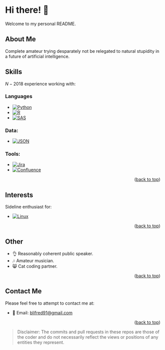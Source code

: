 
# Hi there! 👋

Welcome to my personal README. 

## About Me

Complete amateur trying desparately not be relegated to natural stupidity in a future of artificial intelligence.

## Skills
$N - 2018$ experience working with:

### **Languages**

* [![Python][Python-shield]][Python-url]
* [![R][R-shield]][R-url]
* [![SAS][SAS-shield]][SAS-url]

### **Data**:
* [![JSON][JSON-shield]][JSON-url]

### **Tools**:
* [![Jira][Jira-shield]][Jira-url]
* [![Confluence][Confluence-shield]][Confluence-url]

<p align="right">(<a href="#readme-top">back to top</a>)</p>

## Interests

Sideline enthusiast for:

* [![Linux][Linux-shield]][Linux-url]

<p align="right">(<a href="#readme-top">back to top</a>)</p>

## Other

- 👌 Reasonably coherent public speaker.
- 🎶 Amateur musician.
- 😸 Cat coding partner.

<p align="right">(<a href="#readme-top">back to top</a>)</p>

## Contact Me
Please feel free to attempt to contact me at:
- 📧 Email: [blifred91@gmail.com](mailto:blifred91@gmail.com)

<p align="right">(<a href="#readme-top">back to top</a>)</p>

> Disclaimer: The commits and pull requests in these repos are those of the coder and do not necessarily reflect the views or positions of any entities they represent.

<!-- Accentuating the allure with slick shields -->
[Python-shield]: https://img.shields.io/badge/Python-yellow?style=plastic&logo=python
[Python-url]: https://www.python.org/
[R-shield]: https://img.shields.io/badge/-R-blue?style=plastic&logo=r
[R-url]: https://www.r-project.org/
[SAS-shield]: https://img.shields.io/badge/-SAS-blue?style=plastic&logo=sas&logoColor=white
[SAS-url]: https://www.sas.com/
[JSON-shield]: https://img.shields.io/badge/-JSON-white?style=plastic&logo=json
[JSON-url]: https://www.json.org/
[Jira-shield]: https://img.shields.io/badge/Jira-0052CC?style=plastic&logo=Jira&logoColor=white
[Jira-url]: https://www.atlassian.com/software/jira
[Confluence-shield]: https://img.shields.io/badge/-Confluence-informational?style=plastic&logo=confluence
[Confluence-url]: https://www.atlassian.com/software/confluence
[Linux-shield]: https://img.shields.io/badge/-Linux-black?style=plastic&logo=linux
[Linux-url]: https://www.linux.org/
[Rust-shield]: https://img.shields.io/badge/-Rust-orange?style=plastic&logo=rust
[Rust-url]: https://www.rust-lang.org/
